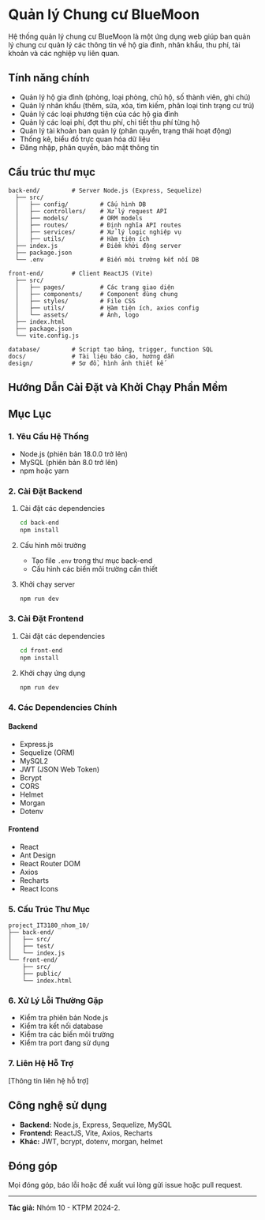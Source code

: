 # Quản lý Chung cư BlueMoon

Hệ thống quản lý chung cư BlueMoon là một ứng dụng web giúp ban quản lý chung cư quản lý các thông tin về hộ gia đình, nhân khẩu, thu phí, tài khoản và các nghiệp vụ liên quan.

## Tính năng chính

- Quản lý hộ gia đình (phòng, loại phòng, chủ hộ, số thành viên, ghi chú)
- Quản lý nhân khẩu (thêm, sửa, xóa, tìm kiếm, phân loại tình trạng cư trú)
- Quản lý các loại phương tiện của các hộ gia đình
- Quản lý các loại phí, đợt thu phí, chi tiết thu phí từng hộ
- Quản lý tài khoản ban quản lý (phân quyền, trạng thái hoạt động)
- Thống kê, biểu đồ trực quan hóa dữ liệu
- Đăng nhập, phân quyền, bảo mật thông tin

## Cấu trúc thư mục

```
back-end/         # Server Node.js (Express, Sequelize)
  ├── src/
  │   ├── config/         # Cấu hình DB
  │   ├── controllers/    # Xử lý request API
  │   ├── models/         # ORM models
  │   ├── routes/         # Định nghĩa API routes
  │   ├── services/       # Xử lý logic nghiệp vụ
  │   ├── utils/          # Hàm tiện ích
  ├── index.js            # Điểm khởi động server
  ├── package.json
  └── .env                # Biến môi trường kết nối DB

front-end/        # Client ReactJS (Vite)
  ├── src/
  │   ├── pages/          # Các trang giao diện
  │   ├── components/     # Component dùng chung
  │   ├── styles/         # File CSS
  │   ├── utils/          # Hàm tiện ích, axios config
  │   └── assets/         # Ảnh, logo
  ├── index.html
  ├── package.json
  └── vite.config.js

database/         # Script tạo bảng, trigger, function SQL
docs/             # Tài liệu báo cáo, hướng dẫn
design/           # Sơ đồ, hình ảnh thiết kế
```

## Hướng Dẫn Cài Đặt và Khởi Chạy Phần Mềm

## Mục Lục

### 1. Yêu Cầu Hệ Thống

- Node.js (phiên bản 18.0.0 trở lên)
- MySQL (phiên bản 8.0 trở lên)
- npm hoặc yarn

### 2. Cài Đặt Backend

1. Cài đặt các dependencies
   ```bash
   cd back-end
   npm install
   ```
2. Cấu hình môi trường

   - Tạo file `.env` trong thư mục back-end
   - Cấu hình các biến môi trường cần thiết

3. Khởi chạy server
   ```bash
   npm run dev
   ```

### 3. Cài Đặt Frontend

1. Cài đặt các dependencies

   ```bash
   cd front-end
   npm install
   ```

2. Khởi chạy ứng dụng
   ```bash
   npm run dev
   ```

### 4. Các Dependencies Chính

#### Backend

- Express.js
- Sequelize (ORM)
- MySQL2
- JWT (JSON Web Token)
- Bcrypt
- CORS
- Helmet
- Morgan
- Dotenv

#### Frontend

- React
- Ant Design
- React Router DOM
- Axios
- Recharts
- React Icons

### 5. Cấu Trúc Thư Mục

```
project_IT3180_nhom_10/
├── back-end/
│   ├── src/
│   ├── test/
│   └── index.js
└── front-end/
    ├── src/
    ├── public/
    └── index.html
```

### 6. Xử Lý Lỗi Thường Gặp

- Kiểm tra phiên bản Node.js
- Kiểm tra kết nối database
- Kiểm tra các biến môi trường
- Kiểm tra port đang sử dụng

### 7. Liên Hệ Hỗ Trợ

[Thông tin liên hệ hỗ trợ]

## Công nghệ sử dụng

- **Backend:** Node.js, Express, Sequelize, MySQL
- **Frontend:** ReactJS, Vite, Axios, Recharts
- **Khác:** JWT, bcrypt, dotenv, morgan, helmet

## Đóng góp

Mọi đóng góp, báo lỗi hoặc đề xuất vui lòng gửi issue hoặc pull request.

---

**Tác giả:** Nhóm 10 - KTPM 2024-2.
